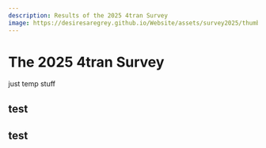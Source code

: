 ```yaml
---
description: Results of the 2025 4tran Survey 
image: https://desiresaregrey.github.io/Website/assets/survey2025/thumb.png
---
```

<script src="https://cdn.jsdelivr.net/npm/apexcharts"></script>
<script src="../4transurvey2025.js"></script>

# The 2025 4tran Survey

just temp stuff

## test

<div id="chart1"></div>
<script>createBarChart("chart1", "height.json", [2, 3, 4])</script>

## test

<div id="chart2"></div>
<script>createPieChart("chart2", "gender.json")</script>



